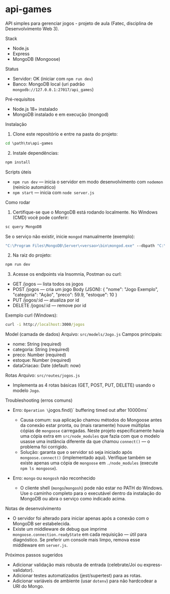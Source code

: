 # api-games

API simples para gerenciar jogos - projeto de aula (Fatec, disciplina de Desenvolvimento Web 3).

Stack
- Node.js
- Express
- MongoDB (Mongoose)

Status
- Servidor: OK (iniciar com `npm run dev`)
- Banco: MongoDB local (uri padrão `mongodb://127.0.0.1:27017/api_games`)

Pré-requisitos
- Node.js 18+ instalado
- MongoDB instalado e em execução (mongod)

Instalação
1. Clone este repositório e entre na pasta do projeto:

```cmd
cd \path\to\api-games
```

2. Instale dependências:

```cmd
npm install
```

Scripts úteis
- `npm run dev` — inicia o servidor em modo desenvolvimento com `nodemon` (reinício automático)
- `npm start` — inicia com `node server.js`

Como rodar
1. Certifique-se que o MongoDB está rodando localmente. No Windows (CMD) você pode conferir:

```cmd
sc query MongoDB
```

Se o serviço não existir, inicie `mongod` manualmente (exemplo):

```cmd
"C:\Program Files\MongoDB\Server\<versao>\bin\mongod.exe" --dbpath "C:\data\db"
```

2. Na raiz do projeto:

```cmd
npm run dev
```

3. Acesse os endpoints via Insomnia, Postman ou curl:

- GET /jogos — lista todos os jogos
- POST /jogos — cria um jogo
  Body (JSON):
  {
    "nome": "Jogo Exemplo",
    "categoria": "Ação",
    "preco": 59.9,
    "estoque": 10
  }
- PUT /jogos/:id — atualiza por id
- DELETE /jogos/:id — remove por id

Exemplo curl (Windows):

```cmd
curl -i http://localhost:3000/jogos
```

Model (camada de dados)
Arquivo: `src/models/Jogo.js`
Campos principais:
- nome: String (required)
- categoria: String (required)
- preco: Number (required)
- estoque: Number (required)
- dataCriacao: Date (default: now)

Rotas
Arquivo: `src/routes/jogos.js`
- Implementa as 4 rotas básicas (GET, POST, PUT, DELETE) usando o modelo `Jogo`.

Troubleshooting (erros comuns)
- Erro: `Operation \`jogos.find()\` buffering timed out after 10000ms`
  - Causa comum: sua aplicação chamou métodos do Mongoose antes da conexão estar pronta, ou (mais raramente) houve múltiplas cópias de `mongoose` carregadas. Neste projeto especificamente havia uma cópia extra em `src/node_modules` que fazia com que o modelo usasse uma instância diferente da que chamou `connect()` — o problema foi corrigido.
  - Solução: garanta que o servidor só seja iniciado após `mongoose.connect()` (implementado aqui). Verifique também se existe apenas uma cópia de `mongoose` em `./node_modules` (execute `npm ls mongoose`).

- Erro: `mongo` ou `mongosh` não reconhecido
  - O cliente shell (`mongo`/`mongosh`) pode não estar no PATH do Windows. Use o caminho completo para o executável dentro da instalação do MongoDB ou abra o serviço como indicado acima.

Notas de desenvolvimento
- O servidor foi alterado para iniciar apenas após a conexão com o MongoDB ser estabelecida.
- Existe um middleware de debug que imprime `mongoose.connection.readyState` em cada requisição — útil para diagnóstico. Se preferir um console mais limpo, remova esse middleware em `server.js`.

Próximos passos sugeridos
- Adicionar validação mais robusta de entrada (celebrate/Joi ou express-validator).
- Adicionar testes automatizados (jest/supertest) para as rotas.
- Adicionar variáveis de ambiente (usar `dotenv`) para não hardcodear a URI do Mongo.


